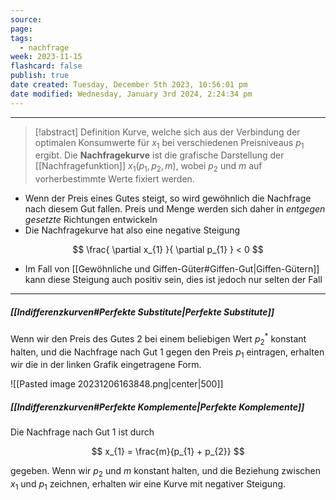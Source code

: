 ```yaml
---
source: 
page: 
tags:
  - nachfrage
week: 2023-11-15
flashcard: false
publish: true
date created: Tuesday, December 5th 2023, 10:56:01 pm
date modified: Wednesday, January 3rd 2024, 2:24:34 pm
---
```

***

> [!abstract] Definition
> Kurve, welche sich aus der Verbindung der optimalen Konsumwerte für $x_{1}$ bei verschiedenen Preisniveaus $p_{1}$ ergibt. Die **Nachfragekurve** ist die grafische Darstellung der [[Nachfragefunktion]] $x_{1}(p_{1}, p_{2}, m)$, wobei $p_{2}$ und $m$ auf vorherbestimmte Werte fixiert werden.

- Wenn der Preis eines Gutes steigt, so wird gewöhnlich die Nachfrage nach diesem Gut fallen. Preis und Menge werden sich daher in *entgegen gesetzte* Richtungen entwickeln
- Die Nachfragekurve hat also eine negative Steigung

$$
\frac{ \partial x_{1} }{ \partial p_{1} } < 0
$$

- Im Fall von [[Gewöhnliche und Giffen-Güter#Giffen-Gut|Giffen-Gütern]] kann diese Steigung auch positiv sein, dies ist jedoch nur selten der Fall

***
##### [[Indifferenzkurven#Perfekte Substitute|Perfekte Substitute]]
Wenn wir den Preis des Gutes 2 bei einem beliebigen Wert $p_{2}^{*}$ konstant halten, und die Nachfrage nach Gut 1 gegen den Preis $p_{1}$ eintragen, erhalten wir die in der linken Grafik eingetragene Form.

![[Pasted image 20231206163848.png|center|500]]

##### [[Indifferenzkurven#Perfekte Komplemente|Perfekte Komplemente]]
Die Nachfrage nach Gut 1 ist durch

$$
x_{1} = \frac{m}{p_{1} + p_{2}}
$$

gegeben. Wenn wir $p_{2}$ und $m$ konstant halten, und die Beziehung zwischen $x_{1}$ und $p_{1}$ zeichnen, erhalten wir eine Kurve mit negativer Steigung.